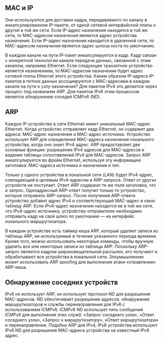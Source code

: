 <!-- verified: agorbachev 03.05.2022 -->

<!-- 9.4.1 -->
## MAC и IP

Они используются для доставки кадра, передаваемого по каналу в инкапсулированном IP-пакете, от одной сетевой интерфейсной платы к другой в той же сети. Если IP-адрес назначения находится в той же сети, то MAC-адресом назначения является адрес устройства назначения. Если IP-адрес назначения находится в удаленной сети, то MAC-адресом назначения является адрес шлюза хоста по умолчанию. 

В каждом канале на пути IP-пакет инкапсулируется в кадр. Кадр связан с конкретной технологии канала передачи данных, связанной с этим каналом, например Ethernet. Если следующее транзитное устройство является назначением, то MAC-адресом назначения будет адрес сетевой платы Ethernet этого устройства. Каким образом IP-адреса IP-пакетов в потоке данных ассоциируются с MAC-адресами в каждом канале на пути к узлу назначения? Для пакетов IPv4 это делается через процесс под названием ARP. Для пакетов IPv6 этим процессом является обнаружение соседей ICMPv6 (ND).

## ARP

Каждое IP-устройство в сети Ethernet имеет уникальный MAC-адрес Ethernet. Когда устройство отправляет кадр Ethernet, он содержит два адреса: MAC-адрес назначения и MAC-адрес источника. Устройство использует ARP для определения MAC-адреса назначения локального устройства, когда оно знает  IPv4 адрес. ARP предоставляет две основные функции: разрешение IPv4 адресов для MAC-адресов и ведение таблицы сопоставлений IPv4 для MAC-адресов. Запрос ARP инкапсулируется во фрейм Ethernet, используя эту информацию заголовка: MAC-адреса источника и назначения и тип. 

Только у одного устройства в локальной сети (LAN) будет IPv4-адрес, совпадающий в целевым IPv4-адресом в ARP-запросе. Ответ от других устройств не поступает. Ответ ARP содержит те же поля заголовка, что и запрос. Одноадресный ARP-ответ получит только то устройство, которое отправило ARP-запрос. После получения ARP-ответа устройство добавит адрес IPv4 и соответствующий MAC-адрес в свою таблицу ARP. Если IPv4-адрес назначения находится не в той же сети, что IPv4-адрес источника, устройству-отправителю необходимо отправить кадр на свой шлюз по умолчанию — на интерфейс локального маршрутизатора. 

В каждом устройстве есть таймер кеша ARP, который удаляет записи из таблицы ARP, не используемые в течение указанного периода времени. Кроме того, можно использовать некоторые команды, чтобы вручную удалить все или некоторые записи из таблицы ARP. Поскольку ARP-запрос является кадром широковещательной рассылки, его получают и обрабатывают все устройства в локальной сети. Злоумышленник может использовать ARP spoofing для выполнения атаки «отравление» ARP-кеша.

## Обнаружение соседних устройств

IPv6 не использует ARP, он использует протокол ND для разрешения MAC-адресов. ND обеспечивает разрешение адресов, обнаружение маршрутизаторов и службы перенаправления для IPv6 с использованием ICMPv6. ICMPv6 ND использует пять сообщений ICMPv6 для выполнения этих служб: «Запрос соседнего узла», «Ответ соседнего узла», «Запрос к маршрутизатору», «Ответ маршрутизатора» и перенаправление. Подобно ARP для IPv4, IPv6 устройства используют IPv6 ND для разрешения MAC-адреса устройства на известный IPv6 адрес.

<!-- 9.4.2 -->
<!-- quiz -->

